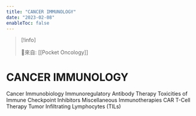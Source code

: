 ```yaml
---
title: "CANCER IMMUNOLOGY"
date: "2023-02-08"
enableToc: false
---
```


> [!info]
>
> 🌱來自: [[Pocket Oncology]]

# CANCER IMMUNOLOGY
Cancer Immunobiology
Immunoregulatory Antibody Therapy
Toxicities of Immune Checkpoint Inhibitors
Miscellaneous Immunotherapies
CAR T-Cell Therapy
Tumor Infiltrating Lymphocytes (TILs)
